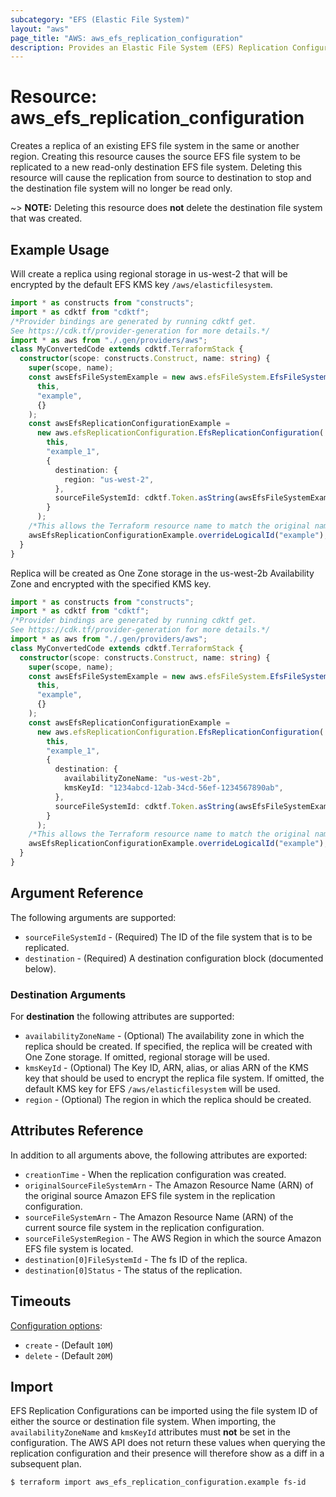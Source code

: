 ```yaml
---
subcategory: "EFS (Elastic File System)"
layout: "aws"
page_title: "AWS: aws_efs_replication_configuration"
description: Provides an Elastic File System (EFS) Replication Configuration.
---
```


# Resource: aws_efs_replication_configuration

Creates a replica of an existing EFS file system in the same or another region. Creating this resource causes the source EFS file system to be replicated to a new read-only destination EFS file system. Deleting this resource will cause the replication from source to destination to stop and the destination file system will no longer be read only.

~> **NOTE:** Deleting this resource does **not** delete the destination file system that was created.

## Example Usage

Will create a replica using regional storage in us-west-2 that will be encrypted by the default EFS KMS key `/aws/elasticfilesystem`.

```typescript
import * as constructs from "constructs";
import * as cdktf from "cdktf";
/*Provider bindings are generated by running cdktf get.
See https://cdk.tf/provider-generation for more details.*/
import * as aws from "./.gen/providers/aws";
class MyConvertedCode extends cdktf.TerraformStack {
  constructor(scope: constructs.Construct, name: string) {
    super(scope, name);
    const awsEfsFileSystemExample = new aws.efsFileSystem.EfsFileSystem(
      this,
      "example",
      {}
    );
    const awsEfsReplicationConfigurationExample =
      new aws.efsReplicationConfiguration.EfsReplicationConfiguration(
        this,
        "example_1",
        {
          destination: {
            region: "us-west-2",
          },
          sourceFileSystemId: cdktf.Token.asString(awsEfsFileSystemExample.id),
        }
      );
    /*This allows the Terraform resource name to match the original name. You can remove the call if you don't need them to match.*/
    awsEfsReplicationConfigurationExample.overrideLogicalId("example");
  }
}

```

Replica will be created as One Zone storage in the us-west-2b Availability Zone and encrypted with the specified KMS key.

```typescript
import * as constructs from "constructs";
import * as cdktf from "cdktf";
/*Provider bindings are generated by running cdktf get.
See https://cdk.tf/provider-generation for more details.*/
import * as aws from "./.gen/providers/aws";
class MyConvertedCode extends cdktf.TerraformStack {
  constructor(scope: constructs.Construct, name: string) {
    super(scope, name);
    const awsEfsFileSystemExample = new aws.efsFileSystem.EfsFileSystem(
      this,
      "example",
      {}
    );
    const awsEfsReplicationConfigurationExample =
      new aws.efsReplicationConfiguration.EfsReplicationConfiguration(
        this,
        "example_1",
        {
          destination: {
            availabilityZoneName: "us-west-2b",
            kmsKeyId: "1234abcd-12ab-34cd-56ef-1234567890ab",
          },
          sourceFileSystemId: cdktf.Token.asString(awsEfsFileSystemExample.id),
        }
      );
    /*This allows the Terraform resource name to match the original name. You can remove the call if you don't need them to match.*/
    awsEfsReplicationConfigurationExample.overrideLogicalId("example");
  }
}

```

## Argument Reference

The following arguments are supported:

* `sourceFileSystemId` - (Required) The ID of the file system that is to be replicated.
* `destination` - (Required) A destination configuration block (documented below).

### Destination Arguments

For **destination** the following attributes are supported:

* `availabilityZoneName` - (Optional) The availability zone in which the replica should be created. If specified, the replica will be created with One Zone storage. If omitted, regional storage will be used.
* `kmsKeyId` - (Optional) The Key ID, ARN, alias, or alias ARN of the KMS key that should be used to encrypt the replica file system. If omitted, the default KMS key for EFS `/aws/elasticfilesystem` will be used.
* `region` - (Optional) The region in which the replica should be created.

## Attributes Reference

In addition to all arguments above, the following attributes are exported:

* `creationTime` - When the replication configuration was created.
* `originalSourceFileSystemArn` - The Amazon Resource Name (ARN) of the original source Amazon EFS file system in the replication configuration.
* `sourceFileSystemArn` - The Amazon Resource Name (ARN) of the current source file system in the replication configuration.
* `sourceFileSystemRegion` - The AWS Region in which the source Amazon EFS file system is located.
* `destination[0]FileSystemId` - The fs ID of the replica.
* `destination[0]Status` - The status of the replication.

## Timeouts

[Configuration options](https://developer.hashicorp.com/terraform/language/resources/syntax#operation-timeouts):

* `create` - (Default `10M`)
* `delete` - (Default `20M`)

## Import

EFS Replication Configurations can be imported using the file system ID of either the source or destination file system. When importing, the `availabilityZoneName` and `kmsKeyId` attributes must **not** be set in the configuration. The AWS API does not return these values when querying the replication configuration and their presence will therefore show as a diff in a subsequent plan.

```
$ terraform import aws_efs_replication_configuration.example fs-id
```

<!-- cache-key: cdktf-0.17.0-pre.15 input-0714c0bb946bcb21ffacf8244efe51d1bd3d346eb381fb30d2761c316feaa2a7 -->